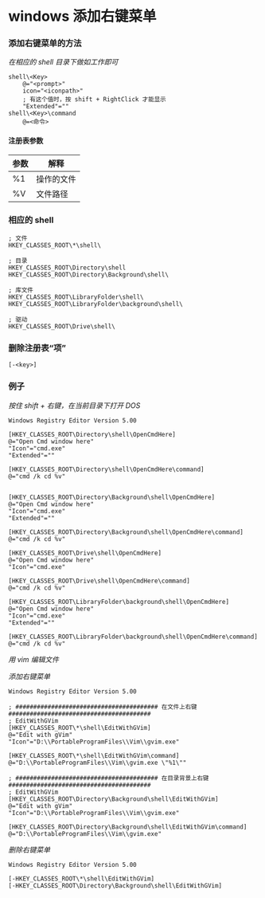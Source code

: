 # windows 添加右键菜单

### 添加右键菜单的方法

*在相应的 shell 目录下做如工作即可*

    shell\<Key>
        @="<prompt>"
        icon="<iconpath>"
        ; 有这个值时，按 shift + RightClick 才能显示 
        "Extended"=""
    shell\<Key>\command
        @=<命令>
	    
#### 注册表参数

|参数|解释|
|----|-----|
|%1 | 操作的文件|
|%V | 文件路径|

### 相应的 shell

    ; 文件
    HKEY_CLASSES_ROOT\*\shell\

    ; 目录
    HKEY_CLASSES_ROOT\Directory\shell
    HKEY_CLASSES_ROOT\Directory\Background\shell\

    ; 库文件
    HKEY_CLASSES_ROOT\LibraryFolder\shell\
    HKEY_CLASSES_ROOT\LibraryFolder\background\shell\

    ; 驱动
    HKEY_CLASSES_ROOT\Drive\shell\
		
### 删除注册表“项”

    [-<key>]

### 例子

*按住 shift + 右键，在当前目录下打开 DOS*

    Windows Registry Editor Version 5.00

    [HKEY_CLASSES_ROOT\Directory\shell\OpenCmdHere]
    @="Open Cmd window here"
    "Icon"="cmd.exe"
    "Extended"=""

    [HKEY_CLASSES_ROOT\Directory\shell\OpenCmdHere\command]
    @="cmd /k cd %v"


    [HKEY_CLASSES_ROOT\Directory\Background\shell\OpenCmdHere]
    @="Open Cmd window here"
    "Icon"="cmd.exe"
    "Extended"=""

    [HKEY_CLASSES_ROOT\Directory\Background\shell\OpenCmdHere\command]
    @="cmd /k cd %v"

    [HKEY_CLASSES_ROOT\Drive\shell\OpenCmdHere]
    @="Open Cmd window here"
    "Icon"="cmd.exe"

    [HKEY_CLASSES_ROOT\Drive\shell\OpenCmdHere\command]
    @="cmd /k cd %v"

    [HKEY_CLASSES_ROOT\LibraryFolder\background\shell\OpenCmdHere]
    @="Open Cmd window here"
    "Icon"="cmd.exe"
    "Extended"=""

    [HKEY_CLASSES_ROOT\LibraryFolder\background\shell\OpenCmdHere\command]
    @="cmd /k cd %v"

*用 vim 编辑文件*

*添加右键菜单*

    Windows Registry Editor Version 5.00

    ; ######################################## 在文件上右键 ########################################
    ; EditWithGVim
    [HKEY_CLASSES_ROOT\*\shell\EditWithGVim]
    @="Edit with gVim"
    "Icon"="D:\\PortableProgramFiles\\Vim\\gvim.exe"

    [HKEY_CLASSES_ROOT\*\shell\EditWithGVim\command]
    @="D:\\PortableProgramFiles\\Vim\\gvim.exe \"%1\""

    ; ######################################## 在目录背景上右键 ########################################
    ; EditWithGVim
    [HKEY_CLASSES_ROOT\Directory\Background\shell\EditWithGVim]
    @="Edit with gVim"
    "Icon"="D:\\PortableProgramFiles\\Vim\\gvim.exe"

    [HKEY_CLASSES_ROOT\Directory\Background\shell\EditWithGVim\command]
    @="D:\\PortableProgramFiles\\Vim\\gvim.exe"

*删除右键菜单*

    Windows Registry Editor Version 5.00

    [-HKEY_CLASSES_ROOT\*\shell\EditWithGVim]
    [-HKEY_CLASSES_ROOT\Directory\Background\shell\EditWithGVim]

